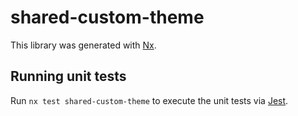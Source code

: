 # shared-custom-theme

This library was generated with [Nx](https://nx.dev).

## Running unit tests

Run `nx test shared-custom-theme` to execute the unit tests via [Jest](https://jestjs.io).
